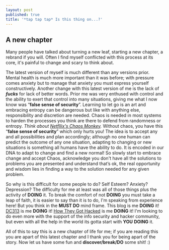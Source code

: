 ```yaml
---
layout: post
published: true
title: '*tap tap tap* Is this thing on...?'
---
```

## A new chapter

Many people have talked about turning a new leaf, starting a new chapter, a rebrand if you will. Often I find myself conflicted with this process at its core, it's painful to change and scary to think about.

The latest version of myself is much different than any versions prior. Mental health is much more important than it was before; with pressure comes anxiety but to manage that anxiety you must express yourself constructively. Another change with this latest version of me is the lack of ***fucks*** for lack of better words. Prior me was very enthused with control and the ability to exert that control into many situations, giving me what I now know was “**false sense of security**”. Learning to let go is an art and embracing entropy can be dangerous but like with anything else, responsibility and discretion are needed. Chaos is needed in most systems to harden the processes you think are there to defend from randomness or entropy. _Think about [Netfllix's Chaos Monkey](https://github.com/Netflix/SimianArmy/wiki/Chaos-Monkey)._ Without chaos, you have this “**false sense of security**” which only hurts you! The idea is to accept any and all possibilities and plan accordingly; although no one human can predict the outcome of any one situation, adapting to changing or new situations is something all humans have the ability to do. It is encoded in our DNA to adapt to change and find a new normal! So slowly start to embrace change and accept Chaos, acknowledge you don't have all the solutions to problems you are presented and understand that’s ok, the real opportunity and wisdom lies in finding a way to the solution needed for any given problem.

So why is this difficult for some people to do? Self Esteem? Anxiety? Depression? The difficulty for me at least was all of those things plus the activity of **DOING** it. To break the comfort of not **DOING** you must take a leap of faith, it is easier to say than it is to do, I'm speaking from experience here! But you think in the **MUST DO** mind frame. This blog is me **DOING** it! [DC313](http://dc313.org) is me **DOING** it! [How They Got Hacked](https://www.youtube.com/channel/UCZ1vdUnlEZdtw0NysynGYPQ) is me **DOING** it! I'm looking to do even more with the support of the info security and hacker community, but even with all the help in the world its gotta start with **YOU** **DOING** it.

All of this to say this is a new chapter of life for me; if you are reading this you are apart of this latest chapter and I thank you for being apart of the story. Now let us have some fun and **discover/break/DO** some shit! :)

